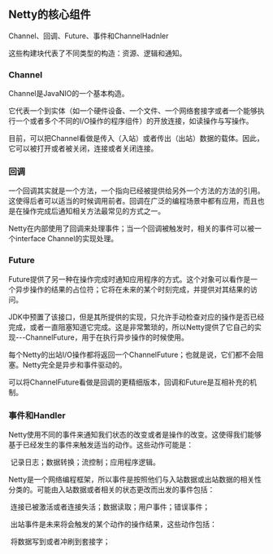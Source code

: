 ##  Netty的核心组件

Channel、回调、Future、事件和ChannelHadnler

这些构建块代表了不同类型的构造：资源、逻辑和通知。

### Channel

Channel是JavaNIO的一个基本构造。

​		它代表一个到实体（如一个硬件设备、一个文件、一个网络套接字或者一个能够执行一个或者多个不同的I/O操作的程序组件）的开放连接，如读操作与写操作。

目前，可以把Channel看做是传入（入站）或者传出（出站）数据的载体。因此，它可以被打开或者被关闭，连接或者关闭连接。

### 回调

​		一个回调其实就是一个方法，一个指向已经被提供给另外一个方法的方法的引用。这使得后者可以适当的时候调用前者。回调在广泛的编程场景中都有应用，而且也是在操作完成后通知相关方法最常见的方式之一。

​		Netty在内部使用了回调来处理事件；当一个回调被触发时，相关的事件可以被一个interface Channel的实现处理。

### Future

​		Future提供了另一种在操作完成时通知应用程序的方式。这个对象可以看作是一个异步操作的结果的占位符；它将在未来的某个时刻完成，并提供对其结果的访问。

​		JDK中预置了该接口，但是其所提供的实现，只允许手动检查对应的操作是否已经完成，或者一直阻塞知道它完成。这是非常繁琐的，所以Netty提供了它自己的实现---ChannelFuture，用于在执行异步操作的时候使用。

​		每个Netty的出站I/O操作都将返回一个ChannelFuture；也就是说，它们都不会阻塞。Netty完全是异步和事件驱动的。

​		可以将ChannelFuture看做是回调的更精细版本，回调和Future是互相补充的机制。

### 事件和Handler

​		Netty使用不同的事件来通知我们状态的改变或者是操作的改变。这使得我们能够基于已经发生的事件来触发适当的动作。这些动作可能是：

​		记录日志；数据转换；流控制；应用程序逻辑。

​		Netty是一个网络编程框架，所以事件是按照他们与入站数据或出站数据的相关性分类的。可能由入站数据或者相关的状态更改而出发的事件包括：

​		连接已被激活或者连接失活；数据读取；用户事件；错误事件；

​		出站事件是未来将会触发的某个动作的操作结果，这些动作包括：

​		将数据写到或者冲刷到套接字；

